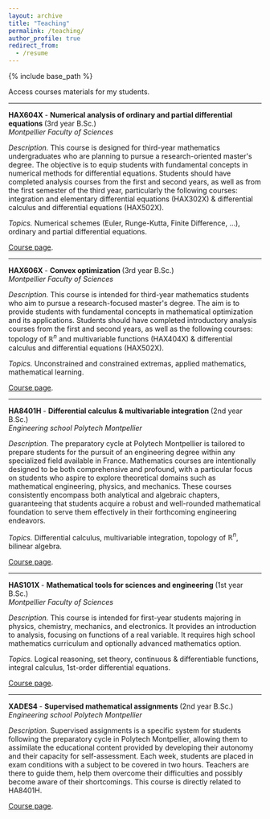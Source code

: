 ```yaml
---
layout: archive
title: "Teaching"
permalink: /teaching/
author_profile: true
redirect_from:
  - /resume
---
```


{% include base_path %}

Access courses materials for my students.

***
<b> HAX604X </b> - <b> Numerical analysis of ordinary and partial differential equations </b>(3rd year B.Sc.) <br>
<i> Montpellier Faculty of Sciences </i> 

<i> Description. </i> This course is designed for third-year mathematics undergraduates who are planning to pursue a research-oriented master's degree. The objective is to equip students with fundamental concepts in numerical methods for differential equations. Students should have completed analysis courses from the first and second years, as well as from the first semester of the third year, particularly the following courses: integration and elementary differential equations (HAX302X) & differential calculus and differential equations (HAX502X).

<i> Topics. </i> Numerical schemes (Euler, Runge-Kutta, Finite Difference, ...), ordinary and partial differential equations.

[Course page](https://sachacardonna.github.io/teaching/HAX604X).

***
<b> HAX606X </b> - <b> Convex optimization </b>(3rd year B.Sc.) <br>
<i> Montpellier Faculty of Sciences </i> 

<i> Description. </i> This course is intended for third-year mathematics students who aim to pursue a research-focused master's degree. The aim is to provide students with fundamental concepts in mathematical optimization and its applications. Students should have completed introductory analysis courses from the first and second years, as well as the following courses: topology of $\mathbb{R}^n$ and multivariable functions (HAX404X) & differential calculus and differential equations (HAX502X).

<i> Topics. </i> Unconstrained and constrained extremas, applied mathematics, mathematical learning.

[Course page](https://sachacardonna.github.io/teaching/HAX606X).

***
<b> HA8401H </b> - <b> Differential calculus & multivariable integration </b>(2nd year B.Sc.) <br>
<i> Engineering school Polytech Montpellier</i> 

<i> Description. </i> The preparatory cycle at Polytech Montpellier is tailored to prepare students for the pursuit of an engineering degree within any specialized field available in France. Mathematics courses are intentionally designed to be both comprehensive and profound, with a particular focus on students who aspire to explore theoretical domains such as mathematical engineering, physics, and mechanics. These courses consistently encompass both analytical and algebraic chapters, guaranteeing that students acquire a robust and well-rounded mathematical foundation to serve them effectively in their forthcoming engineering endeavors. 

<i> Topics. </i> Differential calculus, multivariable integration, topology of $\mathbb{R}^n$, bilinear algebra.

[Course page](https://sachacardonna.github.io/teaching/HA8401H).

***
<b> HAS101X </b> - <b> Mathematical tools for sciences and engineering </b>(1st year B.Sc.) <br>
<i> Montpellier Faculty of Sciences </i> 

<i> Description. </i> This course is intended for first-year students majoring in physics, chemistry, mechanics, and electronics. It provides an introduction to analysis, focusing on functions of a real variable. It requires high school mathematics curriculum and optionally advanced mathematics option.

<i> Topics. </i> Logical reasoning, set theory, continuous & differentiable functions, integral calculus, 1st-order differential equations.

[Course page](https://sachacardonna.github.io/teaching/HAS101X).

***
<b> XADES4 </b> - <b> Supervised mathematical assignments </b>(2nd year B.Sc.) <br>
<i> Engineering school Polytech Montpellier</i> 

<i> Description. </i> Supervised assignments is a specific system for students following the preparatory cycle in Polytech Montpellier, allowing them to assimilate the educational content provided by developing their autonomy and their capacity for self-assessment. 
Each week, students are placed in exam conditions with a subject to be covered in two hours. Teachers are there to guide them, help them overcome their difficulties and possibly become aware of their shortcomings. This course is directly related to HA8401H.

[Course page](https://sachacardonna.github.io/teaching/HA8401H).
